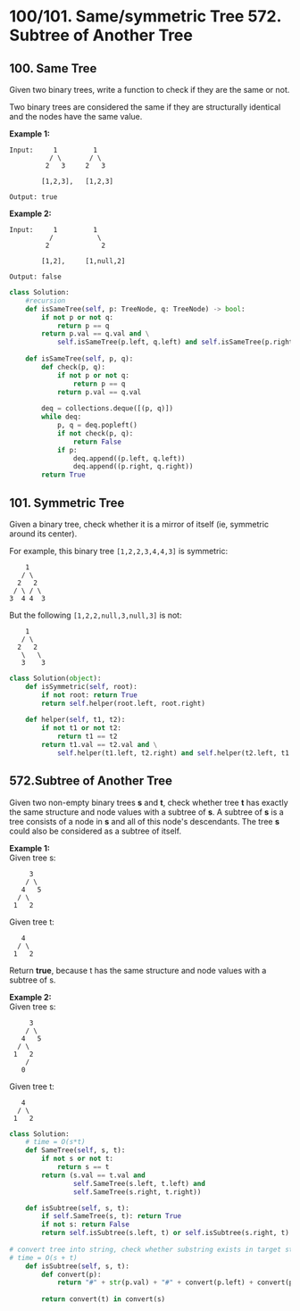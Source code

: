 # 100/101. Same/symmetric Tree 572. Subtree of Another Tree

## 100. Same Tree

Given two binary trees, write a function to check if they are the same or not.

Two binary trees are considered the same if they are structurally identical and the nodes have the same value.

**Example 1:**

```text
Input:     1         1
          / \       / \
         2   3     2   3

        [1,2,3],   [1,2,3]

Output: true
```

**Example 2:**

```text
Input:     1         1
          /           \
         2             2

        [1,2],     [1,null,2]

Output: false
```

```python
class Solution:
    #recursion
    def isSameTree(self, p: TreeNode, q: TreeNode) -> bool:
        if not p or not q:
            return p == q
        return p.val == q.val and \
            self.isSameTree(p.left, q.left) and self.isSameTree(p.right, q.right) 
        
    def isSameTree(self, p, q):
        def check(p, q):
            if not p or not q:
                return p == q
            return p.val == q.val
        
        deq = collections.deque([(p, q)])
        while deq:
            p, q = deq.popleft()
            if not check(p, q):
                return False          
            if p:
                deq.append((p.left, q.left))
                deq.append((p.right, q.right))                    
        return True
```

## 101. Symmetric Tree

Given a binary tree, check whether it is a mirror of itself \(ie, symmetric around its center\).

For example, this binary tree `[1,2,2,3,4,4,3]` is symmetric:

```text
    1
   / \
  2   2
 / \ / \
3  4 4  3
```

But the following `[1,2,2,null,3,null,3]` is not:

```text
    1
   / \
  2   2
   \   \
   3    3
```

```python
class Solution(object):
    def isSymmetric(self, root):
        if not root: return True
        return self.helper(root.left, root.right)
    
    def helper(self, t1, t2):
        if not t1 or not t2:
            return t1 == t2
        return t1.val == t2.val and \
            self.helper(t1.left, t2.right) and self.helper(t2.left, t1.right)
```

## 572.Subtree of Another Tree

Given two non-empty binary trees **s** and **t**, check whether tree **t** has exactly the same structure and node values with a subtree of **s**. A subtree of **s** is a tree consists of a node in **s** and all of this node's descendants. The tree **s** could also be considered as a subtree of itself.

**Example 1:**  
Given tree s:

```text
     3
    / \
   4   5
  / \
 1   2
```

Given tree t:

```text
   4 
  / \
 1   2
```

Return **true**, because t has the same structure and node values with a subtree of s.

**Example 2:**  
Given tree s:

```text
     3
    / \
   4   5
  / \
 1   2
    /
   0
```

Given tree t:

```text
   4
  / \
 1   2
```

```python
class Solution:
    # time = O(s*t)
    def SameTree(self, s, t):
        if not s or not t:
            return s == t
        return (s.val == t.val and 
                self.SameTree(s.left, t.left) and 
                self.SameTree(s.right, t.right))

    def isSubtree(self, s, t):
        if self.SameTree(s, t): return True
        if not s: return False
        return self.isSubtree(s.left, t) or self.isSubtree(s.right, t)
    
# convert tree into string, check whether substring exists in target string.
# time = O(s + t)
    def isSubtree(self, s, t):
        def convert(p):
            return "#" + str(p.val) + "#" + convert(p.left) + convert(p.right) if p else "$"
        
        return convert(t) in convert(s)   
```

